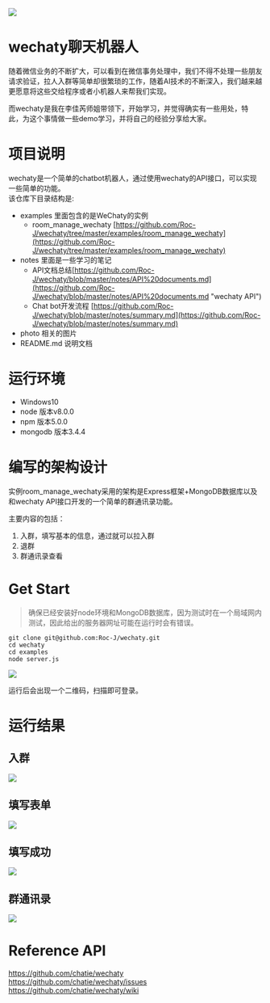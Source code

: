 ![](http://i.imgur.com/3CYTsmS.png)

# wechaty聊天机器人 #

随着微信业务的不断扩大，可以看到在微信事务处理中，我们不得不处理一些朋友请求验证，拉人入群等简单却很繁琐的工作，随着AI技术的不断深入，我们越来越更愿意将这些交给程序或者小机器人来帮我们实现。

而wechaty是我在李佳芮师姐带领下，开始学习，并觉得确实有一些用处，特此，为这个事情做一些demo学习，并将自己的经验分享给大家。

# 项目说明 #

wechaty是一个简单的chatbot机器人，通过使用wechaty的API接口，可以实现一些简单的功能。  
该仓库下目录结构是:

* examples  里面包含的是WeChaty的实例
	* room_manage_wechaty  [https://github.com/Roc-J/wechaty/tree/master/examples/room_manage_wechaty](https://github.com/Roc-J/wechaty/tree/master/examples/room_manage_wechaty)  
* notes  里面是一些学习的笔记
	* API文档总结[https://github.com/Roc-J/wechaty/blob/master/notes/API%20documents.md](https://github.com/Roc-J/wechaty/blob/master/notes/API%20documents.md "wechaty API")  
	* Chat bot开发流程 [https://github.com/Roc-J/wechaty/blob/master/notes/summary.md](https://github.com/Roc-J/wechaty/blob/master/notes/summary.md)  
* photo  相关的图片
* README.md 说明文档

# 运行环境 #

* Windows10  
* node 版本v8.0.0  
* npm 版本5.0.0  
* mongodb 版本3.4.4

# 编写的架构设计 #
实例room_manage_wechaty采用的架构是Express框架+MongoDB数据库以及和wechaty API接口开发的一个简单的群通讯录功能。

主要内容的包括：

1. 入群，填写基本的信息，通过就可以拉入群  
2. 退群  
3. 群通讯录查看

# Get Start #

> 确保已经安装好node环境和MongoDB数据库，因为测试时在一个局域网内测试，因此给出的服务器网址可能在运行时会有错误。

	git clone git@github.com:Roc-J/wechaty.git
	cd wechaty  
	cd examples
	node server.js

![](http://i.imgur.com/TZ9li1f.png)

运行后会出现一个二维码，扫描即可登录。

# 运行结果 #

## 入群 ##

![](http://i.imgur.com/sZZ0KoJ.png)

## 填写表单 ##

![](http://i.imgur.com/aVqr4jY.png)

## 填写成功 ##

![](http://i.imgur.com/vw1Yi2O.png)

## 群通讯录 ##

![](http://i.imgur.com/koD9Tas.png)

# Reference API #

https://github.com/chatie/wechaty  
https://github.com/chatie/wechaty/issues  
https://github.com/chatie/wechaty/wiki